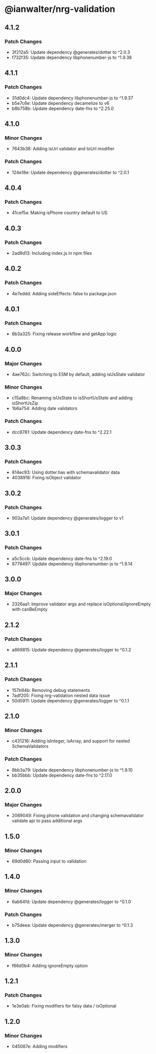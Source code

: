 # @ianwalter/nrg-validation

## 4.1.2

### Patch Changes

- 3f212a5: Update dependency @generates/dotter to ^2.0.3
- f732f35: Update dependency libphonenumber-js to ^1.9.38

## 4.1.1

### Patch Changes

- 31d0dc4: Update dependency libphonenumber-js to ^1.9.37
- b5e7c6e: Update dependency decamelize to v6
- b8b758b: Update dependency date-fns to ^2.25.0

## 4.1.0

### Minor Changes

- 7643b38: Adding isUrl validator and toUrl modifier

### Patch Changes

- 124e18e: Update dependency @generates/dotter to ^2.0.1

## 4.0.4

### Patch Changes

- 41cef5a: Making isPhone country default to US

## 4.0.3

### Patch Changes

- 2ad9d13: Including index.js in npm files

## 4.0.2

### Patch Changes

- 4e7eddd: Adding sideEffects: false to package.json

## 4.0.1

### Patch Changes

- 8b3a325: Fixing release workflow and getApp logic

## 4.0.0

### Major Changes

- 4ae762c: Switching to ESM by default, adding isUsState validator

### Minor Changes

- c15a8bc: Renaming isUsState to isShortUsState and adding isShortUsZip
- 1b6a754: Adding date validators

### Patch Changes

- dcc8781: Update dependency date-fns to ^2.22.1

## 3.0.3

### Patch Changes

- 814ec93: Using dotter.has with schemavalidator data
- 4038918: Fixing isObject validator

## 3.0.2

### Patch Changes

- 903a7a1: Update dependency @generates/logger to v1

## 3.0.1

### Patch Changes

- a5c5ccb: Update dependency date-fns to ^2.19.0
- 8778497: Update dependency libphonenumber-js to ^1.9.14

## 3.0.0

### Major Changes

- 2326aa1: Improve validator args and replace isOptional/ignoreEmpty with canBeEmpty

## 2.1.2

### Patch Changes

- a869815: Update dependency @generates/logger to ^0.1.2

## 2.1.1

### Patch Changes

- 157b94b: Removing debug statements
- 7adf205: Fixing nrg-validation nested data issue
- 50d5911: Update dependency @generates/logger to ^0.1.1

## 2.1.0

### Minor Changes

- c431216: Adding isInteger, isArray, and support for nested SchemaValidators

### Patch Changes

- 8bb3a79: Update dependency libphonenumber-js to ^1.9.10
- bb35bbb: Update dependency date-fns to ^2.17.0

## 2.0.0

### Major Changes

- 2089049: Fixing phone validation and changing schemavalidator validate api to pass additional args

## 1.5.0

### Minor Changes

- 69d0d80: Passing input to validation

## 1.4.0

### Minor Changes

- 6ab64fd: Update dependency @generates/logger to ^0.1.0

### Patch Changes

- b75deea: Update dependency @generates/merger to ^0.1.3

## 1.3.0

### Minor Changes

- f66d0b4: Adding ignoreEmpty option

## 1.2.1

### Patch Changes

- 1e3e0ab: Fixing modifiers for falsy data / isOptional

## 1.2.0

### Minor Changes

- 045087e: Adding modifiers
